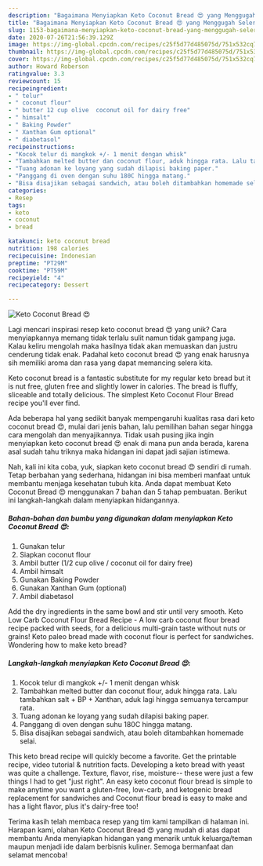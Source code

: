 ```yaml
---
description: "Bagaimana Menyiapkan Keto Coconut Bread 😍 yang Menggugah Selera"
title: "Bagaimana Menyiapkan Keto Coconut Bread 😍 yang Menggugah Selera"
slug: 1153-bagaimana-menyiapkan-keto-coconut-bread-yang-menggugah-selera
date: 2020-07-26T21:56:39.129Z
image: https://img-global.cpcdn.com/recipes/c25f5d77d485075d/751x532cq70/keto-coconut-bread-😍-foto-resep-utama.jpg
thumbnail: https://img-global.cpcdn.com/recipes/c25f5d77d485075d/751x532cq70/keto-coconut-bread-😍-foto-resep-utama.jpg
cover: https://img-global.cpcdn.com/recipes/c25f5d77d485075d/751x532cq70/keto-coconut-bread-😍-foto-resep-utama.jpg
author: Howard Roberson
ratingvalue: 3.3
reviewcount: 15
recipeingredient:
- " telur"
- " coconut flour"
- " butter 12 cup olive  coconut oil for dairy free"
- " himsalt"
- " Baking Powder"
- " Xanthan Gum optional"
- " diabetasol"
recipeinstructions:
- "Kocok telur di mangkok +/- 1 menit dengan whisk"
- "Tambahkan melted butter dan coconut flour, aduk hingga rata. Lalu tambahkan salt + BP + Xanthan, aduk lagi hingga semuanya tercampur rata."
- "Tuang adonan ke loyang yang sudah dilapisi baking paper."
- "Panggang di oven dengan suhu 180C hingga matang."
- "Bisa disajikan sebagai sandwich, atau boleh ditambahkan homemade selai."
categories:
- Resep
tags:
- keto
- coconut
- bread

katakunci: keto coconut bread 
nutrition: 198 calories
recipecuisine: Indonesian
preptime: "PT29M"
cooktime: "PT59M"
recipeyield: "4"
recipecategory: Dessert

---
```



![Keto Coconut Bread 😍](https://img-global.cpcdn.com/recipes/c25f5d77d485075d/751x532cq70/keto-coconut-bread-😍-foto-resep-utama.jpg)

Lagi mencari inspirasi resep keto coconut bread 😍 yang unik? Cara menyiapkannya memang tidak terlalu sulit namun tidak gampang juga. Kalau keliru mengolah maka hasilnya tidak akan memuaskan dan justru cenderung tidak enak. Padahal keto coconut bread 😍 yang enak harusnya sih memiliki aroma dan rasa yang dapat memancing selera kita.

Keto coconut bread is a fantastic substitute for my regular keto bread but it is nut free, gluten free and slightly lower in calories. The bread is fluffy, sliceable and totally delicious. The simplest Keto Coconut Flour Bread recipe you&#39;ll ever find.

Ada beberapa hal yang sedikit banyak mempengaruhi kualitas rasa dari keto coconut bread 😍, mulai dari jenis bahan, lalu pemilihan bahan segar hingga cara mengolah dan menyajikannya. Tidak usah pusing jika ingin menyiapkan keto coconut bread 😍 enak di mana pun anda berada, karena asal sudah tahu triknya maka hidangan ini dapat jadi sajian istimewa.


Nah, kali ini kita coba, yuk, siapkan keto coconut bread 😍 sendiri di rumah. Tetap berbahan yang sederhana, hidangan ini bisa memberi manfaat untuk membantu menjaga kesehatan tubuh kita. Anda dapat membuat Keto Coconut Bread 😍 menggunakan 7 bahan dan 5 tahap pembuatan. Berikut ini langkah-langkah dalam menyiapkan hidangannya.

<!--inarticleads1-->

##### Bahan-bahan dan bumbu yang digunakan dalam menyiapkan Keto Coconut Bread 😍:

1. Gunakan  telur
1. Siapkan  coconut flour
1. Ambil  butter (1/2 cup olive / coconut oil for dairy free)
1. Ambil  himsalt
1. Gunakan  Baking Powder
1. Gunakan  Xanthan Gum (optional)
1. Ambil  diabetasol


Add the dry ingredients in the same bowl and stir until very smooth. Keto Low Carb Coconut Flour Bread Recipe - A low carb coconut flour bread recipe packed with seeds, for a delicious multi-grain taste without nuts or grains! Keto paleo bread made with coconut flour is perfect for sandwiches. Wondering how to make keto bread? 

<!--inarticleads2-->

##### Langkah-langkah menyiapkan Keto Coconut Bread 😍:

1. Kocok telur di mangkok +/- 1 menit dengan whisk
1. Tambahkan melted butter dan coconut flour, aduk hingga rata. Lalu tambahkan salt + BP + Xanthan, aduk lagi hingga semuanya tercampur rata.
1. Tuang adonan ke loyang yang sudah dilapisi baking paper.
1. Panggang di oven dengan suhu 180C hingga matang.
1. Bisa disajikan sebagai sandwich, atau boleh ditambahkan homemade selai.


This keto bread recipe will quickly become a favorite. Get the printable recipe, video tutorial &amp; nutrition facts. Developing a keto bread with yeast was quite a challenge. Texture, flavor, rise, moisture-- these were just a few things I had to get &#34;just right&#34;. An easy keto coconut flour bread is simple to make anytime you want a gluten-free, low-carb, and ketogenic bread replacement for sandwiches and Coconut flour bread is easy to make and has a light flavor, plus it&#39;s dairy-free too! 

Terima kasih telah membaca resep yang tim kami tampilkan di halaman ini. Harapan kami, olahan Keto Coconut Bread 😍 yang mudah di atas dapat membantu Anda menyiapkan hidangan yang menarik untuk keluarga/teman maupun menjadi ide dalam berbisnis kuliner. Semoga bermanfaat dan selamat mencoba!
